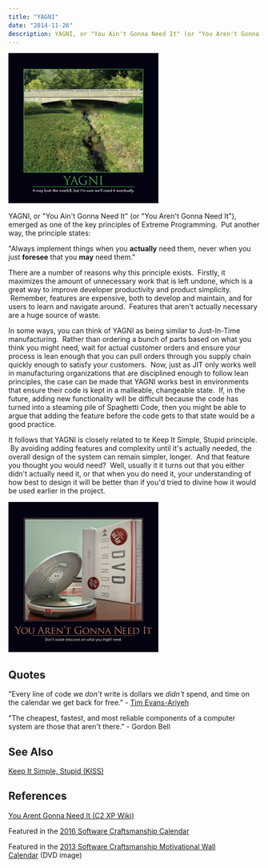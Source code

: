 ```yaml
---
title: "YAGNI"
date: "2014-11-26"
description: YAGNI, or "You Ain't Gonna Need It" (or "You Aren't Gonna Need It"), emerged as one of the key principles of Extreme Programming.
---
```


![YAGNI](images/YAGNI-400x400-300x300.png)

YAGNI, or "You Ain't Gonna Need It" (or "You Aren't Gonna Need It"), emerged as one of the key principles of Extreme Programming.  Put another way, the principle states:

"Always implement things when you **actually** need them, never when you just **foresee** that you **may** need them."

There are a number of reasons why this principle exists.  Firstly, it maximizes the amount of unnecessary work that is left undone, which is a great way to improve developer productivity and product simplicity.  Remember, features are expensive, both to develop and maintain, and for users to learn and navigate around.  Features that aren't actually necessary are a huge source of waste.

In some ways, you can think of YAGNI as being similar to Just-In-Time manufacturing.  Rather than ordering a bunch of parts based on what you think you might need, wait for actual customer orders and ensure your process is lean enough that you can pull orders through you supply chain quickly enough to satisfy your customers.  Now, just as JIT only works well in manufacturing organizations that are disciplined enough to follow lean principles, the case can be made that YAGNI works best in environments that ensure their code is kept in a malleable, changeable state.  If, in the future, adding new functionality will be difficult because the code has turned into a steaming pile of Spaghetti Code, then you might be able to argue that adding the feature before the code gets to that state would be a good practice.

It follows that YAGNI is closely related to te Keep It Simple, Stupid principle.  By avoiding adding features and complexity until it's actually needed, the overall design of the system can remain simpler, longer.  And that feature you thought you would need?  Well, usually it it turns out that you either didn't actually need it, or that when you do need it, your understanding of how best to design it will be better than if you'd tried to divine how it would be used earlier in the project.

![You-Arent-Gonna-Need-It-Oct-2013](images/You-Arent-Gonna-Need-It-Oct-2013-300x300.png)

## Quotes

"Every line of code we _don't_ write is dollars we _didn't_ spend, and time on the calendar we get back for free." - [Tim Evans-Ariyeh](http://improbabletruths.com/the-code-you-dont-write)

"The cheapest, fastest, and most reliable components of a computer system are those that aren't there." - Gordon Bell

## See Also

[Keep It Simple, Stupid (KISS)](/keep-it-simple)

## References

[You Arent Gonna Need It (C2 XP Wiki)](http://c2.com/xp/YouArentGonnaNeedIt.html)

Featured in the [2016 Software Craftsmanship Calendar](http://amzn.to/1NI2m22)

Featured in the [2013 Software Craftsmanship Motivational Wall Calendar](http://bit.ly/SC_2013) (DVD image)
